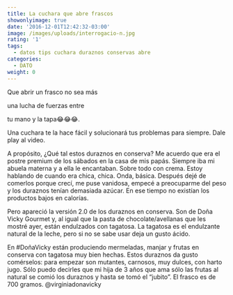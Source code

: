 ```yaml
---
title: La cuchara que abre frascos
showonlyimage: true
date: '2016-12-01T12:42:32-03:00'
image: /images/uploads/interrogacio-n.jpg
rating: '1'
tags:
  - datos tips cuchara duraznos conservas abre
categories:
  - DATO
weight: 0
---
```

Que abrir un frasco no sea más

una lucha de fuerzas entre 

tu mano y la tapa😂😂😂.

<!--more-->

Una cuchara te la hace fácil y solucionará tus problemas para siempre. Dale play al video. 

A propósito, ¿Qué tal estos duraznos en conserva? Me acuerdo que era el postre premium de los sábados en la casa de mis papás. Siempre iba mi abuela materna y a ella le encantaban. Sobre todo con crema. Estoy hablando de cuando era chica, chica. Onda, básica. Después dejé de comerlos porque crecí, me puse vanidosa, empecé a preocuparme del peso y los duraznos tenían demasiada azúcar. En ese tiempo no existían los productos bajos en calorías.

Pero apareció la versión 2.0 de los duraznos en conserva. Son de Doña Vicky Gourmet y, al igual que la pasta de chocolate/avellanas que les mostré ayer, están endulzados con tagatosa. La tagatosa es el endulzante natural de la leche, pero si no se sabe usar deja un gusto ácido.

En #DoñaVicky están produciendo mermeladas, manjar y frutas en conserva con tagatosa muy bien hechas. Estos duraznos da gusto comérselos: para empezar son mutantes, carnosos, muy dulces, con harto jugo. Sólo puedo decirles que mi hija de 3 años que ama sólo las frutas al natural se comió los duraznos y hasta se tomó el “jubito”. El frasco es de 700 gramos. @virginiadonavicky
